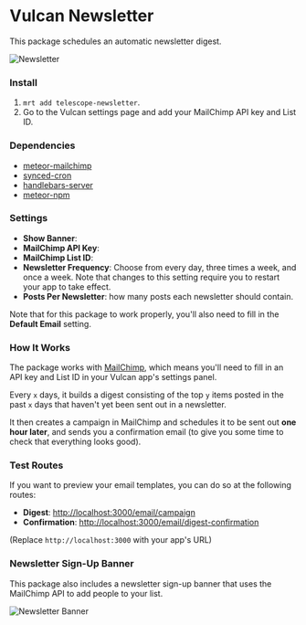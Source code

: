 # Vulcan Newsletter

This package schedules an automatic newsletter digest.

![Newsletter](http://f.cl.ly/items/0V0F351k1R1i3L1k1D0J/telescope-newsletter.png)

### Install

1. `mrt add telescope-newsletter`.
2. Go to the Vulcan settings page and add your MailChimp API key and List ID. 

### Dependencies

- [meteor-mailchimp](https://github.com/MiroHibler/meteor-mailchimp/)
- [synced-cron](https://github.com/percolatestudio/meteor-synced-cron)
- [handlebars-server](https://github.com/EventedMind/meteor-handlebars-server)
- [meteor-npm](https://github.com/arunoda/meteor-npm/)

### Settings

- **Show Banner**: 
- **MailChimp API Key**: 
- **MailChimp List ID**: 
- **Newsletter Frequency**: Choose from every day, three times a week, and once a week. Note that changes to this setting require you to restart your app to take effect. 
- **Posts Per Newsletter**: how many posts each newsletter should contain. 

Note that for this package to work properly, you'll also need to fill in the **Default Email** setting. 

### How It Works

The package works with [MailChimp](http://mailchimp.com), which means you'll need to fill in an API key and List ID in your Vulcan app's settings panel. 

Every `x` days, it builds a digest consisting of the top `y` items posted in the past `x` days that haven't yet been sent out in a newsletter. 

It then creates a campaign in MailChimp and schedules it to be sent out **one hour later**, and sends you a confirmation email (to give you some time to check that everything looks good).

### Test Routes

If you want to preview your email templates, you can do so at the following routes: 

- **Digest**: [http://localhost:3000/email/campaign](http://localhost:3000/email/campaign)
- **Confirmation**: [http://localhost:3000/email/digest-confirmation](http://localhost:3000/email/digest-confirmation)

(Replace `http://localhost:3000` with your app's URL)

### Newsletter Sign-Up Banner

This package also includes a newsletter sign-up banner that uses the MailChimp API to add people to your list. 

![Newsletter Banner](http://f.cl.ly/items/3k282w2b0I1U3y200944/telescope-newsletter-banner.png)